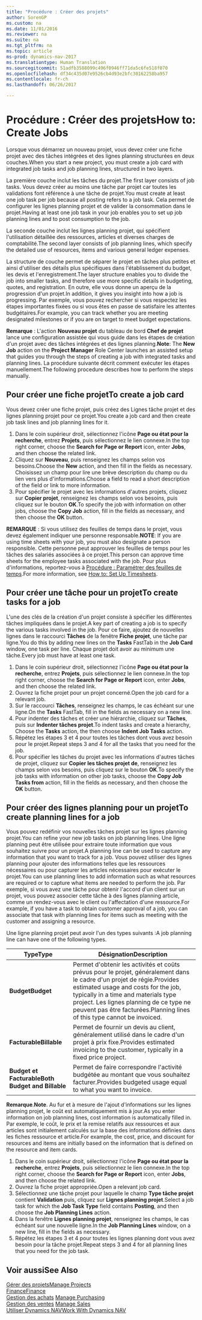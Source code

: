 ```yaml
---
title: "Procédure : Créer des projets"
author: SorenGP
ms.custom: na
ms.date: 11/01/2016
ms.reviewer: na
ms.suite: na
ms.tgt_pltfrm: na
ms.topic: article
ms-prod: dynamics-nav-2017
ms.translationtype: Human Translation
ms.sourcegitcommit: 51adfb3588099c496f0946ff71da5c6fe518f070
ms.openlocfilehash: df34c435d07e9526cb4d93e2bfc30162258ba957
ms.contentlocale: fr-ch
ms.lasthandoff: 06/26/2017

---
```


# <a name="how-to-create-jobs"></a><span data-ttu-id="72c42-102">Procédure : Créer des projets</span><span class="sxs-lookup"><span data-stu-id="72c42-102">How to: Create Jobs</span></span>
<span data-ttu-id="72c42-103">Lorsque vous démarrez un nouveau projet, vous devez créer une fiche projet avec des tâches intégrées et des lignes planning structurées en deux couches.</span><span class="sxs-lookup"><span data-stu-id="72c42-103">When you start a new project, you must create a job card with integrated job tasks and job planning lines, structured in two layers.</span></span>  

<span data-ttu-id="72c42-104">La première couche inclut les tâches du projet.</span><span class="sxs-lookup"><span data-stu-id="72c42-104">The first layer consists of job tasks.</span></span> <span data-ttu-id="72c42-105">Vous devez créer au moins une tâche par projet car toutes les validations font référence à une tâche de projet.</span><span class="sxs-lookup"><span data-stu-id="72c42-105">You must create at least one job task per job because all posting refers to a job task.</span></span> <span data-ttu-id="72c42-106">Cela permet de configurer les lignes planning projet et de valider la consommation dans le projet.</span><span class="sxs-lookup"><span data-stu-id="72c42-106">Having at least one job task in your job enables you to set up job planning lines and to post consumption to the job.</span></span>

<span data-ttu-id="72c42-107">La seconde couche inclut les lignes planning projet, qui spécifient l'utilisation détaillée des ressources, articles et diverses charges de comptabilité.</span><span class="sxs-lookup"><span data-stu-id="72c42-107">The second layer consists of job planning lines, which specify the detailed use of resources, items and various general ledger expenses.</span></span>

<span data-ttu-id="72c42-108">La structure de couche permet de séparer le projet en tâches plus petites et ainsi d'utiliser des détails plus spécifiques dans l'établissement du budget, les devis et l'enregistrement.</span><span class="sxs-lookup"><span data-stu-id="72c42-108">The layer structure enables you to divide the job into smaller tasks, and therefore use more specific details in budgeting, quotes, and registration.</span></span> <span data-ttu-id="72c42-109">En outre, elle vous donne un aperçu de la progression d'un projet.</span><span class="sxs-lookup"><span data-stu-id="72c42-109">In addition, it gives you insight into how a job is progressing.</span></span> <span data-ttu-id="72c42-110">Par exemple, vous pouvez rechercher si vous respectez les étapes importantes fixées ou si vous êtes en passe de satisfaire les attentes budgétaires.</span><span class="sxs-lookup"><span data-stu-id="72c42-110">For example, you can track whether you are meeting designated milestones or if you are on target to meet budget expectations.</span></span>

<span data-ttu-id="72c42-111">**Remarque** : L'action **Nouveau projet** du tableau de bord **Chef de projet** lance une configuration assistée qui vous guide dans les étapes de création d'un projet avec des tâches intégrées et des lignes planning.</span><span class="sxs-lookup"><span data-stu-id="72c42-111">**Note**: The **New Job** action on the **Project Manager** Role Center launches an assisted setup that guides you through the steps of creating a job with integrated tasks and planning lines.</span></span> <span data-ttu-id="72c42-112">La procédure suivante décrit comment exécuter les étapes manuellement.</span><span class="sxs-lookup"><span data-stu-id="72c42-112">The following procedure describes how to perform the steps manually.</span></span>

## <a name="to-create-a-job-card"></a><span data-ttu-id="72c42-113">Pour créer une fiche projet</span><span class="sxs-lookup"><span data-stu-id="72c42-113">To create a job card</span></span>
<span data-ttu-id="72c42-114">Vous devez créer une fiche projet, puis créez des Lignes tâche projet et des lignes planning projet pour ce projet.</span><span class="sxs-lookup"><span data-stu-id="72c42-114">You create a job card and then create job task lines and job planning lines for it.</span></span>

1. <span data-ttu-id="72c42-115">Dans le coin supérieur droit, sélectionnez l'icône **Page ou état pour la recherche**, entrez **Projets**, puis sélectionnez le lien connexe.</span><span class="sxs-lookup"><span data-stu-id="72c42-115">In the top right corner, choose the **Search for Page or Report** icon, enter **Jobs**, and then choose the related link.</span></span>  
2. <span data-ttu-id="72c42-116">Cliquez sur **Nouveau**, puis renseignez les champs selon vos besoins.</span><span class="sxs-lookup"><span data-stu-id="72c42-116">Choose the **New** action, and then fill in the fields as necessary.</span></span> <span data-ttu-id="72c42-117">Choisissez un champ pour lire une brève description du champ ou du lien vers plus d'informations.</span><span class="sxs-lookup"><span data-stu-id="72c42-117">Choose a field to read a short description of the field or link to more information.</span></span>
3. <span data-ttu-id="72c42-118">Pour spécifier le projet avec les informations d'autres projets, cliquez sur **Copier projet**, renseignez les champs selon vos besoins, puis cliquez sur le bouton **OK**.</span><span class="sxs-lookup"><span data-stu-id="72c42-118">To specify the job with information on other jobs, choose the **Copy Job** action, fill in the fields as necessary, and then choose the **OK** button.</span></span>

<span data-ttu-id="72c42-119">**REMARQUE** : Si vous utilisez des feuilles de temps dans le projet, vous devez également indiquer une personne responsable.</span><span class="sxs-lookup"><span data-stu-id="72c42-119">**NOTE**: If you are using time sheets with your job, you must also designate a person responsible.</span></span> <span data-ttu-id="72c42-120">Cette personne peut approuver les feuilles de temps pour les tâches des salariés associées à ce projet.</span><span class="sxs-lookup"><span data-stu-id="72c42-120">This person can approve time sheets for the employee tasks associated with the job.</span></span> <span data-ttu-id="72c42-121">Pour plus d'informations, reportez-vous à [Procédure : Paramétrer des feuilles de temps](projects-how-setup-time-sheets.md).</span><span class="sxs-lookup"><span data-stu-id="72c42-121">For more information, see [How to: Set Up Timesheets](projects-how-setup-time-sheets.md).</span></span>

## <a name="to-create-tasks-for-a-job"></a><span data-ttu-id="72c42-122">Pour créer une tâche pour un projet</span><span class="sxs-lookup"><span data-stu-id="72c42-122">To create tasks for a job</span></span>  
<span data-ttu-id="72c42-123">L'une des clés de la création d'un projet consiste à spécifier les différentes tâches impliquées dans le projet.</span><span class="sxs-lookup"><span data-stu-id="72c42-123">A key part of creating a job is to specify the various tasks involved in the job.</span></span> <span data-ttu-id="72c42-124">Pour ce faire, ajoutez de nouvelles lignes dans le raccourci **Tâches** de la fenêtre **Fiche projet**, une tâche par ligne.</span><span class="sxs-lookup"><span data-stu-id="72c42-124">You do this by adding new lines on the **Tasks** FastTab in the **Job Card** window, one task per line.</span></span> <span data-ttu-id="72c42-125">Chaque projet doit avoir au minimum une tâche.</span><span class="sxs-lookup"><span data-stu-id="72c42-125">Every job must have at least one task.</span></span>

1. <span data-ttu-id="72c42-126">Dans le coin supérieur droit, sélectionnez l'icône **Page ou état pour la recherche**, entrez **Projets**, puis sélectionnez le lien connexe.</span><span class="sxs-lookup"><span data-stu-id="72c42-126">In the top right corner, choose the **Search for Page or Report** icon, enter **Jobs**, and then choose the related link.</span></span>
2. <span data-ttu-id="72c42-127">Ouvrez la fiche projet pour un projet concerné.</span><span class="sxs-lookup"><span data-stu-id="72c42-127">Open the job card for a relevant job.</span></span>
3. <span data-ttu-id="72c42-128">Sur le raccourci **Tâches**, renseignez les champs, le cas échéant sur une ligne.</span><span class="sxs-lookup"><span data-stu-id="72c42-128">On the **Tasks** FastTab, fill in the fields as necessary on a new line.</span></span>
4. <span data-ttu-id="72c42-129">Pour indenter des tâches et créer une hiérarchie, cliquez sur **Tâches**, puis sur **Indenter tâches projet**.</span><span class="sxs-lookup"><span data-stu-id="72c42-129">To indent tasks and create a hierarchy, Choose the **Tasks** action, the then choose **Indent Job Tasks** action.</span></span>
5. <span data-ttu-id="72c42-130">Répétez les étapes 3 et 4 pour toutes les tâches dont vous avez besoin pour le projet.</span><span class="sxs-lookup"><span data-stu-id="72c42-130">Repeat steps 3 and 4 for all the tasks that you need for the job.</span></span>
6. <span data-ttu-id="72c42-131">Pour spécifier les tâches du projet avec les informations d'autres tâches de projet, cliquez sur **Copier les tâches projet de**, renseignez les champs selon vos besoins, puis cliquez sur le bouton **OK**.</span><span class="sxs-lookup"><span data-stu-id="72c42-131">To specify the job tasks with information on other job tasks, choose the **Copy Job Tasks from** action, fill in the fields as necessary, and then choose the **OK** button.</span></span>

## <a name="to-create-planning-lines-for-a-job"></a><span data-ttu-id="72c42-132">Pour créer des lignes planning pour un projet</span><span class="sxs-lookup"><span data-stu-id="72c42-132">To create planning lines for a job</span></span>  
<span data-ttu-id="72c42-133">Vous pouvez redéfinir vos nouvelles tâches projet sur les lignes planning projet.</span><span class="sxs-lookup"><span data-stu-id="72c42-133">You can refine your new job tasks on job planning lines.</span></span> <span data-ttu-id="72c42-134">Une ligne planning peut être utilisée pour extraire toute information que vous souhaitez suivre pour un projet.</span><span class="sxs-lookup"><span data-stu-id="72c42-134">A planning line can be used to capture any information that you want to track for a job.</span></span> <span data-ttu-id="72c42-135">Vous pouvez utiliser des lignes planning pour ajouter des informations telles que les ressources nécessaires ou pour capturer les articles nécessaires pour exécuter le projet.</span><span class="sxs-lookup"><span data-stu-id="72c42-135">You can use planning lines to add information such as what resources are required or to capture what items are needed to perform the job.</span></span> <span data-ttu-id="72c42-136">Par exemple, si vous avez une tâche pour obtenir l'accord d'un client sur un projet, vous pouvez associer cette tâche à des lignes planning article, comme un rendez-vous avec le client ou l'affectation d'une ressource.</span><span class="sxs-lookup"><span data-stu-id="72c42-136">For example, if you have a task to obtain customer approval of a job, you can associate that task with planning lines for items such as meeting with the customer and assigning a resource.</span></span>  

<span data-ttu-id="72c42-137">Une ligne planning projet peut avoir l'un des types suivants :</span><span class="sxs-lookup"><span data-stu-id="72c42-137">A job planning line can have one of the following types.</span></span>  

|<span data-ttu-id="72c42-138">Type</span><span class="sxs-lookup"><span data-stu-id="72c42-138">Type</span></span>|<span data-ttu-id="72c42-139">Désignation</span><span class="sxs-lookup"><span data-stu-id="72c42-139">Description</span></span>|
|----|-----------|
|<span data-ttu-id="72c42-140">**Budget**</span><span class="sxs-lookup"><span data-stu-id="72c42-140">**Budget**</span></span>|<span data-ttu-id="72c42-141">Permet d'obtenir les activités et coûts prévus pour le projet, généralement dans le cadre d'un projet de régie.</span><span class="sxs-lookup"><span data-stu-id="72c42-141">Provides estimated usage and costs for the job, typically in a time and materials type project.</span></span> <span data-ttu-id="72c42-142">Les lignes planning de ce type ne peuvent pas être facturées.</span><span class="sxs-lookup"><span data-stu-id="72c42-142">Planning lines of this type cannot be invoiced.</span></span>|
|<span data-ttu-id="72c42-143">**Facturable**</span><span class="sxs-lookup"><span data-stu-id="72c42-143">**Billable**</span></span>|<span data-ttu-id="72c42-144">Permet de fournir un devis au client, généralement utilisé dans le cadre d'un projet à prix fixe.</span><span class="sxs-lookup"><span data-stu-id="72c42-144">Provides estimated invoicing to the customer, typically in a fixed price project.</span></span>|
|<span data-ttu-id="72c42-145">**Budget et Facturable**</span><span class="sxs-lookup"><span data-stu-id="72c42-145">**Both Budget and Billable**</span></span>|<span data-ttu-id="72c42-146">Permet de faire correspondre l'activité budgétée au montant que vous souhaitez facturer.</span><span class="sxs-lookup"><span data-stu-id="72c42-146">Provides budgeted usage equal to what you want to invoice.</span></span>|  

<span data-ttu-id="72c42-147">**Remarque**.</span><span class="sxs-lookup"><span data-stu-id="72c42-147">**Note**.</span></span> <span data-ttu-id="72c42-148">Au fur et à mesure de l'ajout d'informations sur les lignes planning projet, le coût est automatiquement mis à jour.</span><span class="sxs-lookup"><span data-stu-id="72c42-148">As you enter information on job planning lines, cost information is automatically filled in.</span></span> <span data-ttu-id="72c42-149">Par exemple, le coût, le prix et la remise relatifs aux ressources et aux articles sont initialement calculés sur la base des informations définies dans les fiches ressource et article.</span><span class="sxs-lookup"><span data-stu-id="72c42-149">For example, the cost, price, and discount for resources and items are initially based on the information that is defined on the resource and item cards.</span></span>

1. <span data-ttu-id="72c42-150">Dans le coin supérieur droit, sélectionnez l'icône **Page ou état pour la recherche**, entrez **Projets**, puis sélectionnez le lien connexe.</span><span class="sxs-lookup"><span data-stu-id="72c42-150">In the top right corner, choose the **Search for Page or Report** icon, enter **Jobs**, and then choose the related link.</span></span>
2. <span data-ttu-id="72c42-151">Ouvrez la fiche projet appropriée.</span><span class="sxs-lookup"><span data-stu-id="72c42-151">Open a relevant job card.</span></span>
3. <span data-ttu-id="72c42-152">Sélectionnez une tâche projet pour laquelle le champ **Type tâche projet** contient **Validation** puis, cliquez sur **Lignes planning projet**.</span><span class="sxs-lookup"><span data-stu-id="72c42-152">Select a job task for which the **Job Task Type** field contains **Posting**, and then choose the **Job Planning Lines** action.</span></span>  
4. <span data-ttu-id="72c42-153">Dans la fenêtre **Lignes planning projet**, renseignez les champs, le cas échéant sur une nouvelle ligne.</span><span class="sxs-lookup"><span data-stu-id="72c42-153">In the **Job Planning Lines** window, on a new line, fill in the fields as necessary.</span></span>
5. <span data-ttu-id="72c42-154">Répétez les étapes 3 et 4 pour toutes les lignes planning dont vous avez besoin pour la tâche projet.</span><span class="sxs-lookup"><span data-stu-id="72c42-154">Repeat steps 3 and 4 for all planning lines that you need for the job task.</span></span>

## <a name="see-also"></a><span data-ttu-id="72c42-155">Voir aussi</span><span class="sxs-lookup"><span data-stu-id="72c42-155">See Also</span></span>
[<span data-ttu-id="72c42-156">Gérer des projets</span><span class="sxs-lookup"><span data-stu-id="72c42-156">Manage Projects</span></span>](projects-manage-projects.md)  
[<span data-ttu-id="72c42-157">Finance</span><span class="sxs-lookup"><span data-stu-id="72c42-157">Finance</span></span>](finance-setup.md)  
<span data-ttu-id="72c42-158">[Gestion des achats](purchasing-manage-purchasing.md)       </span><span class="sxs-lookup"><span data-stu-id="72c42-158">[Manage Purchasing](purchasing-manage-purchasing.md)       </span></span>  
<span data-ttu-id="72c42-159">[Gestion des ventes](sales-manage-sales.md)    </span><span class="sxs-lookup"><span data-stu-id="72c42-159">[Manage Sales](sales-manage-sales.md)    </span></span>  
[<span data-ttu-id="72c42-160">Utiliser Dynamics NAV</span><span class="sxs-lookup"><span data-stu-id="72c42-160">Work With Dynamics NAV</span></span>](ui-work-product.md)  

